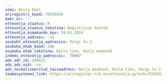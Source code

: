 ```yaml
---
nimi: Keila Kool
ariregistri_kood: 75039439
kmkr_nr: ''
ettevotja_staatus: R
ettevotja_staatus_tekstina: Registrisse kantud
ettevotja_esmakande_kpv: 14.03.2016
ettevotja_aadress: .na
asukoht_ettevotja_aadressis: Pargi tn 2
asukoha_ehak_kood: 296
asukoha_ehak_tekstina: Keila linn, Harju maakond
indeks_ettevotja_aadressis: '76607'
ads_adr_id: 584621
ads_ads_oid: .na
ads_normaliseeritud_taisaadress: Harju maakond, Keila linn, Pargi tn 2
teabesysteemi_link: https://ariregister.rik.ee/ettevotja.py?ark=75039439&ref=rekvisiidid
---
```

